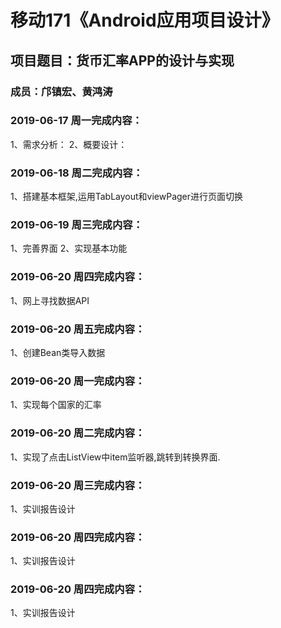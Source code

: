 # 移动171《Android应用项目设计》
## 项目题目：货币汇率APP的设计与实现
### 成员：邝镇宏、黄鸿涛

### 2019-06-17 周一完成内容：
1、需求分析：
2、概要设计：


### 2019-06-18 周二完成内容：
1、搭建基本框架,运用TabLayout和viewPager进行页面切换


### 2019-06-19 周三完成内容：
1、完善界面
2、实现基本功能

### 2019-06-20 周四完成内容：
1、网上寻找数据API

### 2019-06-20 周五完成内容：
1、创建Bean类导入数据

### 2019-06-20 周一完成内容：
1、实现每个国家的汇率

### 2019-06-20 周二完成内容：
1、实现了点击ListView中item监听器,跳转到转换界面.

### 2019-06-20 周三完成内容：
1、实训报告设计

### 2019-06-20 周四完成内容：
1、实训报告设计

### 2019-06-20 周四完成内容：
1、实训报告设计

